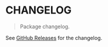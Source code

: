# CHANGELOG

> Package changelog.

See [GitHub Releases](https://github.com/stdlib-js/assert-is-data-property-in/releases) for the changelog.